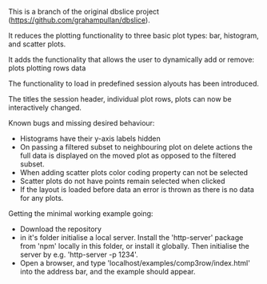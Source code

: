 This is a branch of the original dbslice project (https://github.com/grahampullan/dbslice).

It reduces the plotting functionality to three basic plot types: bar, histogram, and scatter plots. 

It adds the functionality that allows the user to dynamically add or remove: 
plots
plotting rows
data

The functionality to load in predefined session alyouts has been introduced.

The titles the session header, individual plot rows, plots can now be interactively changed.

Known bugs and missing desired behaviour:
- Histograms have their y-axis labels hidden
- On passing a filtered subset to neighbouring plot on delete actions the full data is displayed on the moved plot as opposed to the filtered subset.
- When adding scatter plots color coding property can not be selected
- Scatter plots do not have points remain selected when clicked
- If the layout is loaded before data an error is thrown as there is no data for any plots.


Getting the minimal working example going:
- Download the repository
- in it's folder initialise a local server. Install the 'http-server' package from 'npm' locally in this folder, or install it globally. Then initialise the server by e.g. 'http-server -p 1234'. 
- Open a browser, and type 'localhost/examples/comp3row/index.html' into the address bar, and the example should appear.
